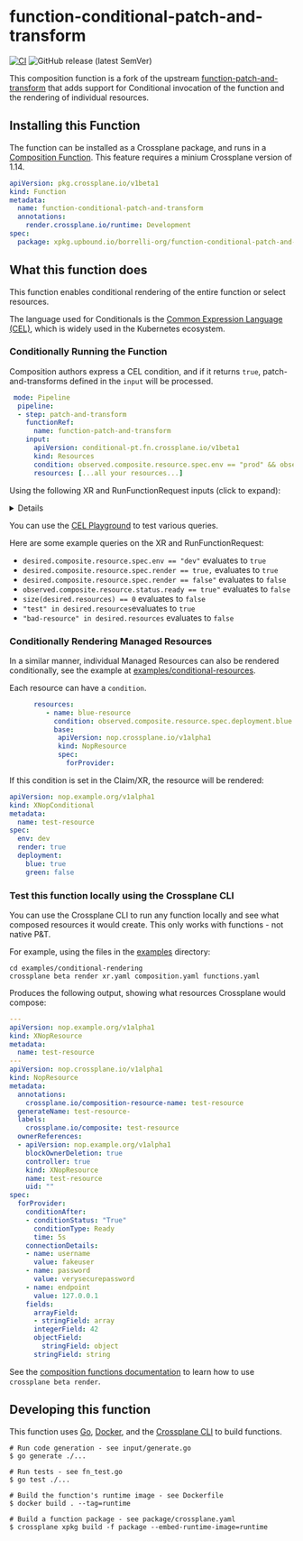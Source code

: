 # function-conditional-patch-and-transform

[![CI](https://github.com/stevendborrelli/function-conditional-patch-and-transform/actions/workflows/ci.yml/badge.svg)](https://github.com/stevendborrelli/function-conditional-patch-and-transform/actions/workflows/ci.yml) ![GitHub release (latest SemVer)](https://img.shields.io/github/release/crossplane-contrib/function-conditional-patch-and-transform)

This composition function is a fork of the upstream [function-patch-and-transform](https://github.com/crossplane-contrib/function-patch-and-transform)
that adds support for Conditional invocation of the function and the rendering
of individual resources.

## Installing this Function

The function can be installed as a Crossplane package, and runs in a [Composition Function](https://docs.crossplane.io/latest/concepts/composition-functions/). This feature requires a minium Crossplane version of 1.14.

```yaml
apiVersion: pkg.crossplane.io/v1beta1
kind: Function
metadata:
  name: function-conditional-patch-and-transform
  annotations:
    render.crossplane.io/runtime: Development
spec:
  package: xpkg.upbound.io/borrelli-org/function-conditional-patch-and-transform:v0.3.0
```

## What this function does

This function enables conditional rendering of the entire function or select resources.

The language used for Conditionals is the [Common Expression Language (CEL)](https://github.com/google/cel-spec), which is widely used in the Kubernetes ecosystem.

### Conditionally Running the Function

Composition authors express a CEL condition, and if it returns `true`, patch-and-transforms defined in the `input` will be processed.

```yaml
 mode: Pipeline
  pipeline:
  - step: patch-and-transform
    functionRef:
      name: function-patch-and-transform
    input:
      apiVersion: conditional-pt.fn.crossplane.io/v1beta1
      kind: Resources
      condition: observed.composite.resource.spec.env == "prod" && observed.composite.resource.spec.render == true
      resources: [...all your resources...]
```

Using the following XR and RunFunctionRequest inputs (click to expand):
<details>

```yaml
apiVersion: nopexample.org/v1alpha1
kind: XNopResource
metadata:
  name: test-resource
spec:
  env: dev
  render: true
```

```json
{
   "desired": {
      "composite": {
         "resource": {
            "apiVersion": "nopexample.org/v1alpha1",
            "kind": "XNopResource",
            "metadata": {
               "name": "test-resource"
            },
            "spec": {
               "env": "dev",
               "render": true
            }
         }
      },
      "resources": {
         "test": {
            "resource": {
               "apiVersion": "example.org/v1",
               "kind": "CD",
               "metadata": {
                  "name": "cool-42",
                  "namespace": "default"
               }
            }
         }
      }
   },
   "observed": {
      "composite": {
         "resource": {
            "apiVersion": "nopexample.org/v1alpha1",
            "kind": "XNopResource",
            "metadata": {
               "name": "test-resource"
            },
            "spec": {
               "env": "dev",
               "render": true
            },
            "status": {
               "id": "123",
               "ready": false
            }
         }
      }
   }
}
```

</details>

You can use the  [CEL Playground](https://playcel.undistro.io/?content=H4sIAAAAAAAAA%2B1UPW%2FDIBT8K4g5SeW0U9Z27tCh6sDyYl5aVAwIsNUq8n%2BvMY4dGxx16dYNuON93D04Uw4e6IGemSKEMMrRCYuc0QOJR%2F1pqSujnfA4O%2B8hi07XtkyQHgQjXtE6oVWAGVXa4BdURuJO2%2Fe7pgBpPqBgdLO8%2BSkUj3fenrV5GZMkxAo9hB4y%2BXtcQYUxkEfnt1O5c26bBHYGy7WgqJoYk2OT1DTIojjaQPK2xkWuq%2B24ngqYNHWp3KGJrNQ3fCA5K%2BY%2B5JuYTHh8yjNuq0%2FmBpRay%2B3DPhdpZDoDJV60PUEt%2FdKphYCrevaLQVVG9dGhbf4H%2B28HO83lwdfJGF9QMShR7O%2FXkgH%2FDpwTSPerVxRdZ6qlm27ETadKMKn74Fjn1BH4lU5EKDJ8d7vxxdH2B6myt7YTBQAA) to test various queries.

Here are some example queries on the XR and RunFunctionRequest:

- `desired.composite.resource.spec.env == "dev"` evaluates to  `true`
- `desired.composite.resource.spec.render == true,` evaluates to `true`
- `desired.composite.resource.spec.render == false"` evaluates to `false`
- `observed.composite.resource.status.ready == true"` evaluates to `false`
- `size(desired.resources) == 0` evaluates to `false`
- `"test" in desired.resources`evaluates to `true`
- `"bad-resource" in desired.resources` evaluates to `false`

### Conditionally Rendering Managed Resources

In a similar manner, individual Managed Resources can also
be rendered conditionally, see the example at [examples/conditional-resources](examples/conditional-resources/). 

Each resource can have a `condition`.

```yaml
      resources:
         - name: blue-resource
           condition: observed.composite.resource.spec.deployment.blue == true
           base:
            apiVersion: nop.crossplane.io/v1alpha1
            kind: NopResource
            spec:
              forProvider:
```

If this condition is set in the Claim/XR, the resource will be rendered:

```yaml
apiVersion: nop.example.org/v1alpha1
kind: XNopConditional
metadata:
  name: test-resource
spec:
  env: dev
  render: true
  deployment:
    blue: true
    green: false

```

### Test this function locally using the Crossplane CLI

You can use the Crossplane CLI to run any function locally and see what composed
resources it would create. This only works with functions - not native P&T.

For example, using the files in the [examples](examples) directory:

```shell
cd examples/conditional-rendering
crossplane beta render xr.yaml composition.yaml functions.yaml
```

Produces the following output, showing what resources Crossplane would compose:

```yaml
---
apiVersion: nop.example.org/v1alpha1
kind: XNopResource
metadata:
  name: test-resource
---
apiVersion: nop.crossplane.io/v1alpha1
kind: NopResource
metadata:
  annotations:
    crossplane.io/composition-resource-name: test-resource
  generateName: test-resource-
  labels:
    crossplane.io/composite: test-resource
  ownerReferences:
  - apiVersion: nop.example.org/v1alpha1
    blockOwnerDeletion: true
    controller: true
    kind: XNopResource
    name: test-resource
    uid: ""
spec:
  forProvider:
    conditionAfter:
    - conditionStatus: "True"
      conditionType: Ready
      time: 5s
    connectionDetails:
    - name: username
      value: fakeuser
    - name: password
      value: verysecurepassword
    - name: endpoint
      value: 127.0.0.1
    fields:
      arrayField:
      - stringField: array
      integerField: 42
      objectField:
        stringField: object
      stringField: string
```

See the [composition functions documentation][docs-functions] to learn how to
use `crossplane beta render`.

## Developing this function

This function uses [Go][go], [Docker][docker], and the [Crossplane CLI][cli] to
build functions.

```shell
# Run code generation - see input/generate.go
$ go generate ./...

# Run tests - see fn_test.go
$ go test ./...

# Build the function's runtime image - see Dockerfile
$ docker build . --tag=runtime

# Build a function package - see package/crossplane.yaml
$ crossplane xpkg build -f package --embed-runtime-image=runtime
```

[Crossplane]: https://crossplane.io
[docs-composition]: https://docs.crossplane.io/v1.14/getting-started/provider-aws-part-2/#create-a-deployment-template
[docs-functions]: https://docs.crossplane.io/v1.14/concepts/composition-functions/
[docs-pandt]: https://docs.crossplane.io/v1.14/concepts/patch-and-transform/
[fn-go-templating]: https://github.com/stevendborrelli/function-go-templating
[#4617]: https://github.com/crossplane/crossplane/issues/4617
[#4746]: https://github.com/crossplane/crossplane/issues/4746
[go]: https://go.dev
[docker]: https://www.docker.com
[cli]: https://docs.crossplane.io/latest/cli